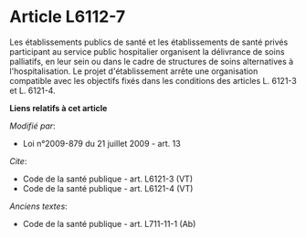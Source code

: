 # Article L6112-7

Les établissements publics de santé et les établissements de santé privés participant au service public hospitalier
organisent la délivrance de soins palliatifs, en leur sein ou dans le cadre de structures de soins alternatives à
l'hospitalisation. Le projet d'établissement arrête une organisation compatible avec les objectifs fixés dans les conditions
des articles L. 6121-3 et L. 6121-4.

**Liens relatifs à cet article**

_Modifié par_:

  - Loi n°2009-879 du 21 juillet 2009 - art. 13

_Cite_:

  - Code de la santé publique - art. L6121-3 (VT)
  - Code de la santé publique - art. L6121-4 (VT)

_Anciens textes_:

  - Code de la santé publique - art. L711-11-1 (Ab)
